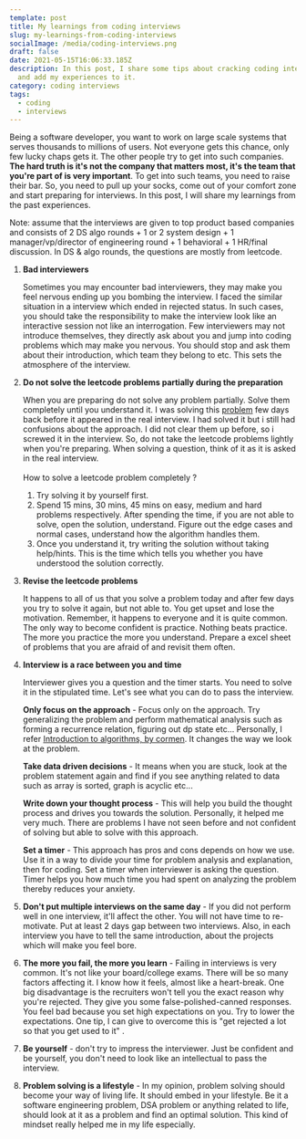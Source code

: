 ```yaml
---
template: post
title: My learnings from coding interviews
slug: my-learnings-from-coding-interviews
socialImage: /media/coding-interviews.png
draft: false
date: 2021-05-15T16:06:33.185Z
description: In this post, I share some tips about cracking coding interviews
  and add my experiences to it.
category: coding interviews
tags:
  - coding
  - interviews
---
```

Being a software developer, you want to work on large scale systems that serves thousands to millions of users. Not everyone gets this chance, only few lucky chaps gets it. The other people try to get into such companies. **The hard truth is it's not the company that matters most, it's the team that you're part of is very important**. To get into such teams, you need to raise their bar. So, you need to pull up your socks, come out of your comfort zone and start preparing for interviews. In this post, I will share my learnings from the past experiences. 

Note: assume that the interviews are given to top product based companies and consists of 2 DS algo rounds + 1 or 2 system design + 1 manager/vp/director of engineering round + 1 behavioral + 1 HR/final discussion. In DS & algo rounds, the questions are mostly from leetcode.

1. **Bad interviewers**

   Sometimes you may encounter bad interviewers, they may make you feel nervous ending up you bombing the interview. I faced the similar situation in a interview which ended in rejected status. In such cases, you should take the responsibility to make the interview look like an interactive session not like an interrogation. Few interviewers may not introduce themselves, they directly ask about you and jump into coding problems which may make you nervous. You should stop and ask them about their introduction, which team they belong to etc. This sets the atmosphere of the interview.
2. **Do not solve the leetcode problems partially during the preparation**

   When you are preparing do not solve any problem partially. Solve them completely until you understand it. I was solving this [problem](https://leetcode.com/problems/longest-substring-without-repeating-characters/) few days back before it appeared in the real interview. I had solved it but i still had confusions about the approach. I did not clear them up before, so i screwed it in the interview. So, do not take the leetcode problems lightly when you're preparing. When solving a question, think of it as it is asked in the real interview.\
   \
   How to solve a leetcode problem completely ?

   1. Try solving it by yourself first.
   2. Spend 15 mins, 30 mins, 45 mins on easy, medium and hard problems respectively. After spending the time, if you are not able to solve, open the solution, understand. Figure out the edge cases and normal cases, understand how the algorithm handles them.
   3. Once you understand it, try writing the solution without taking help/hints. This is the time which tells you whether you have understood the solution correctly.
3. **Revise the leetcode problems**

   It happens to all of us that you solve a problem today and after few days you try to solve it again, but not able to. You get upset and lose the motivation. Remember, it happens to everyone and it is quite common. The only way to become confident is practice. Nothing beats practice. The more you practice the more you understand. Prepare a excel sheet of problems that you are afraid of and revisit them often.
4. **Interview is a race between you and time**

   Interviewer gives you a question and the timer starts. You need to solve it in the stipulated time. Let's see what you can do to pass the interview.

   **Only focus on the approach** - Focus only on the approach. Try generalizing the problem and perform mathematical analysis such as forming a recurrence relation, figuring out dp state etc... Personally, I refer [Introduction to algorithms, by cormen](https://mitpress.mit.edu/books/introduction-algorithms-third-edition). It changes the way we look at the problem.

   **Take data driven decisions** - It means when you are stuck, look at the problem statement again and find if you see anything related to data such as array is sorted, graph is acyclic etc...

   **Write down your thought process** - This will help you build the thought process and drives you towards the solution. Personally, it helped me very much. There are problems I have not seen before and not confident of solving but able to solve with this approach.

   **Set a timer** - This approach has pros and cons depends on how we use. Use it in a way to divide your time for problem analysis and explanation, then for coding. Set a timer when interviewer is asking the question. Timer helps you how much time you had spent on analyzing the problem thereby reduces your anxiety.
5. **Don't put multiple interviews on the same day** - If you did not perform well in one interview, it'll affect the other. You will not have time to re-motivate. Put at least 2 days gap between two interviews. Also, in each interview you have to tell the same introduction, about the projects which will make you feel bore.
6. **The more you fail, the more you learn** - Failing in interviews is very common. It's not like your board/college exams. There will be so many factors affecting it. I know how it feels, almost like a heart-break. One big disadvantage is the recruiters won't tell you the exact reason why you're rejected. They give you some false-polished-canned responses. You feel bad because you set high expectations on you. Try to lower the expectations. One tip, I can give to overcome this is "get rejected a lot so that you get used to it" .
7. **Be yourself** - don't try to impress the interviewer. Just be confident and be yourself, you don't need to look like an intellectual to pass the interview.
8. **Problem solving is a lifestyle** - In my opinion, problem solving should become your way of living life. It should embed in your lifestyle. Be it a software engineering problem, DSA problem or anything related to life, should look at it as a problem and find an optimal solution. This kind of mindset really helped me in my life especially.

